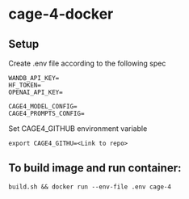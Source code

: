 # cage-4-docker

## Setup

Create .env file according to the following spec

    WANDB_API_KEY=
    HF_TOKEN=
    OPENAI_API_KEY=

    CAGE4_MODEL_CONFIG=
    CAGE4_PROMPTS_CONFIG=

Set CAGE4_GITHUB environment variable

`export CAGE4_GITHU=<Link to repo>`

## To build image and run container:
    build.sh && docker run --env-file .env cage-4 